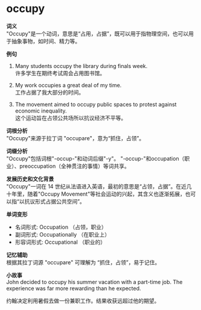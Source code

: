 # occupy

**词义**  
"Occupy"是一个动词，意思是“占用，占据”，既可以用于指物理空间，也可以用于抽象事物，如时间、精力等。

  

**例句**

  

1.  Many students occupy the library during finals week.  
    许多学生在期终考试周会占用图书馆。
    
      
    
2.  My work occupies a great deal of my time.  
    工作占据了我大部分的时间。
    
      
    
3.  The movement aimed to occupy public spaces to protest against economic inequality.  
    这个运动旨在占领公共场所以抗议经济不平等。
    
      
    

  

**词根分析**  
"Occupy"来源于拉丁词 "occupare"，意为“抓住，占领”。

  

**词缀分析**  
"Occupy"包括词根"-occup-"和动词后缀"-y"。 "-occup-"和occupation（职业）、preoccupation（全神贯注的事情）等词共享。

  

**发展历史和文化背景**  
"Occupy"一词在 14 世纪从法语进入英语，最初的意思是“占领，占据”。在近几十年里，随着"Occupy Movement"等社会运动的兴起，其含义也逐渐拓展，也可以指“以抗议形式占据公共空间”。

  

**单词变形**

  

*   名词形式: Occupation （占领，职业）
*   副词形式: Occupationally （在职业上）
*   形容词形式: Occupational （职业的）

  

**记忆辅助**  
根据其拉丁词源 "occupare" 可理解为 “抓住，占领”，易于记住。

  

**小故事**  
John decided to occupy his summer vacation with a part-time job. The experience was far more rewarding than he expected.

  

约翰决定利用暑假去做一份兼职工作。结果收获远超过他的期望。
